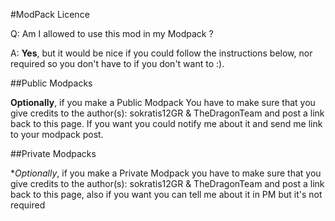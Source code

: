 #ModPack Licence

Q: Am I allowed to use this mod in my Modpack ?

A: **Yes**, but it would be nice if you could follow the instructions below, nor required so you don't have to if you don't want to :).

##Public Modpacks

**Optionally**, if you make a Public Modpack You have to make sure that you give credits to the author(s): sokratis12GR & TheDragonTeam and post a link back to this page. If you want you could notify me about it and send me link to your modpack post.

##Private Modpacks

**Optionally*, if you make a Private Modpack you have to make sure that you give credits to the author(s): sokratis12GR & TheDragonTeam and post a link back to this page, also if you want you can tell me about it in PM but it's not required
